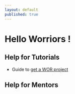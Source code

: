 ```yaml
---
layout: default
published: true
---
```


# Hello Worriors !

## Help for Tutorials

* Guide to [get a WOR project](/get_project)

## Help for Mentors
